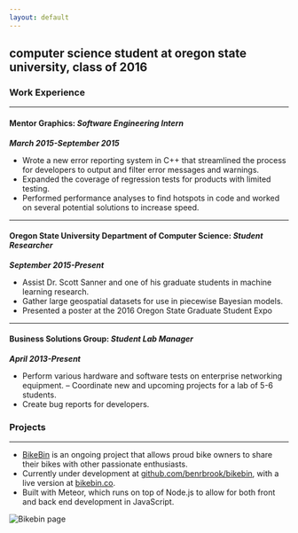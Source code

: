 ```yaml
---
layout: default
---
```


## computer science student at oregon state university, class of 2016

### Work Experience

---

#### Mentor Graphics: *Software Engineering Intern*

**_March 2015-September 2015_**

* Wrote a new error reporting system in C++ that streamlined the process for developers to output and filter error messages and warnings.
* Expanded the coverage of regression tests for products with limited testing.
* Performed performance analyses to find hotspots in code and worked on several potential
solutions to increase speed.

---

#### Oregon State University Department of Computer Science: *Student Researcher*

**_September 2015-Present_**

* Assist Dr. Scott Sanner and one of his graduate students in machine learning research. 
* Gather large geospatial datasets for use in piecewise Bayesian models.
* Presented a poster at the 2016 Oregon State Graduate Student Expo

---

#### Business Solutions Group: *Student Lab Manager*

**_April 2013-Present_**

* Perform various hardware and software tests on enterprise networking equipment. – Coordinate new and upcoming projects for a lab of 5-6 students.
* Create bug reports for developers.



### Projects

---

* [BikeBin](http://bikebin.co) is an ongoing project that allows proud bike owners to share their bikes with other passionate enthusiasts.
* Currently under development at [github.com/benrbrook/bikebin](https://github.com/benrbrook/bikebin), with a live version at [bikebin.co](http://bikebin.co).
* Built with Meteor, which runs on top of Node.js to allow for both front and back end development in JavaScript.

![Bikebin page](benbrook.me/var/www/html/images/bikebin.png)

